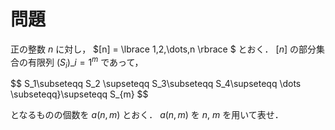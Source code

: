 # 問題

正の整数 $n$ に対し， $[n] = \lbrace 1,2,\dots,n \rbrace $ とおく． $[n]$ の部分集合の有限列 $(S_i)\_{i=1}^m$ であって，

$$
S\_1\subseteqq S\_2 \supseteqq S\_3\subseteqq S\_4\supseteqq \dots \subseteqq}\supseteqq S\_{m}
$$

となるものの個数を $a(n,m)$ とおく． $a(n,m)$ を $n$, $m$ を用いて表せ．
